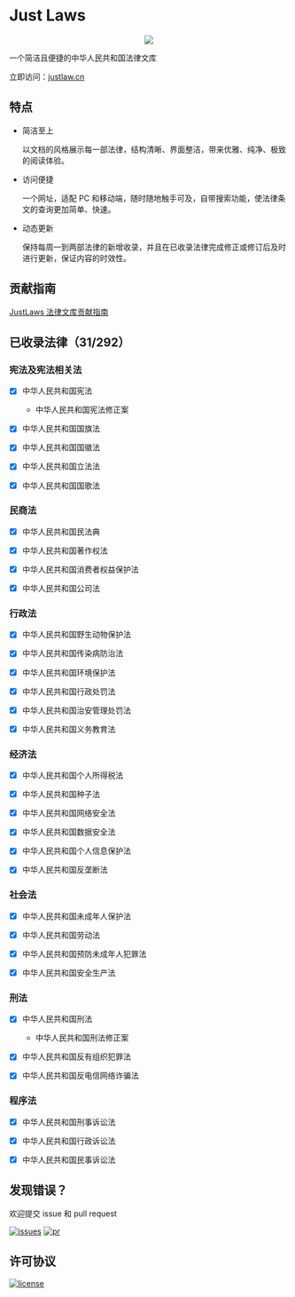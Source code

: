 # Just Laws

<p align="center">
  <a href="https://www.justlaws.cn"><img src="https://cdn.jsdelivr.net/gh/ImCa0/image-hosting/just-laws/exhibition.png"></a>
</p>

一个简洁且便捷的中华人民共和国法律文库

立即访问：[justlaw.cn](https://www.justlaws.cn)

## 特点

- 简洁至上

  以文档的风格展示每一部法律，结构清晰、界面整洁，带来优雅、纯净、极致的阅读体验。

- 访问便捷

  一个网址，适配 PC 和移动端，随时随地触手可及，自带搜索功能，使法律条文的查询更加简单、快速。

- 动态更新

  保持每周一到两部法律的新增收录，并且在已收录法律完成修正或修订后及时进行更新，保证内容的时效性。

## 贡献指南

[JustLaws 法律文库贡献指南](https://www.imcao.cn/2022/05/11/ContributionGuide/)

## 已收录法律（31/292）

### 宪法及宪法相关法

- [x] 中华人民共和国宪法

  - 中华人民共和国宪法修正案

- [x] 中华人民共和国国旗法

- [x] 中华人民共和国国徽法

- [x] 中华人民共和国立法法

- [x] 中华人民共和国国歌法

### 民商法

- [x] 中华人民共和国民法典

- [x] 中华人民共和国著作权法

- [x] 中华人民共和国消费者权益保护法

- [x] 中华人民共和国公司法

### 行政法

- [x] 中华人民共和国野生动物保护法

- [x] 中华人民共和国传染病防治法

- [x] 中华人民共和国环境保护法

- [x] 中华人民共和国行政处罚法

- [x] 中华人民共和国治安管理处罚法

- [x] 中华人民共和国义务教育法

### 经济法

- [x] 中华人民共和国个人所得税法

- [x] 中华人民共和国种子法

- [x] 中华人民共和国网络安全法

- [x] 中华人民共和国数据安全法

- [x] 中华人民共和国个人信息保护法

- [x] 中华人民共和国反垄断法 

### 社会法

- [x] 中华人民共和国未成年人保护法

- [x] 中华人民共和国劳动法

- [x] 中华人民共和国预防未成年人犯罪法

- [x] 中华人民共和国安全生产法

### 刑法

- [x] 中华人民共和国刑法

  - 中华人民共和国刑法修正案

- [x] 中华人民共和国反有组织犯罪法

- [x] 中华人民共和国反电信网络诈骗法

### 程序法

- [x] 中华人民共和国刑事诉讼法

- [x] 中华人民共和国行政诉讼法

- [x] 中华人民共和国民事诉讼法

## 发现错误？

欢迎提交 issue 和 pull request

<p>
  <a href="https://github.com/ImCa0/just-laws/issues"><img alt="issues" src="https://img.shields.io/github/issues/ImCa0/just-laws"></a>
  <a href="https://github.com/ImCa0/just-laws/pulls"><img alt="pr" src="https://img.shields.io/github/issues-pr/ImCa0/just-laws"></a>

</p>

## 许可协议

<p>
  <a href="https://github.com/ImCa0/just-laws/blob/master/LICENSE"><img alt="license" src="https://img.shields.io/github/license/ImCa0/just-laws"></a>
</p>
